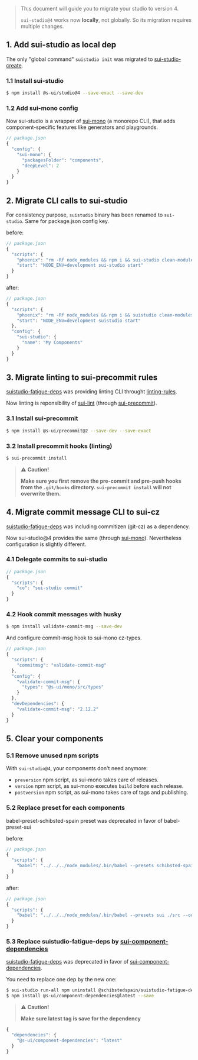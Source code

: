 > Th¡s document will guide you to migrate your studio to version 4.
>
> `sui-studio@4` works now **locally**, not globally. So its migration requires
> multiple changes.


## 1. Add sui-studio as local dep
The only "global command" `suistudio init` was migrated to [sui-studio-create].

### 1.1 Install sui-studio
```sh
$ npm install @s-ui/studio@4 --save-exact --save-dev
```

### 1.2 Add sui-mono config
Now sui-studio is a wrapper of [sui-mono] (a monorepo CLI), that adds component-specific features
like generators and playgrounds.

```js
// package.json
{
  "config": {
    "sui-mono": {
      "packagesFolder": "components",
      "deepLevel": 2
    }
  }
}
```

## 2. Migrate CLI calls to sui-studio
For consistency purpose, `suistudio` binary has been renamed to `sui-studio`. Same for package.json config key.

before:
```js
// package.json
{
  "scripts": {
    "phoenix": "rm -Rf node_modules && npm i && sui-studio clean-modules && sui-studio run-all npm i",
    "start": "NODE_ENV=development sui-studio start"
  }
}
```

after:
```js
// package.json
{
  "scripts": {
    "phoenix": "rm -Rf node_modules && npm i && suistudio clean-modules && suistudio run-all npm i",
    "start": "NODE_ENV=development suistudio start"
  },
  "config": {
    "sui-studio": {
      "name": "My Components"
    }
  }
}
```

## 3. Migrate linting to sui-precommit rules

[suistudio-fatigue-deps] was providing linting CLI throught [linting-rules].

Now linting is reponsibility of [sui-lint] (through [sui-precommit]).

### 3.1 Install sui-precommit

```sh
$ npm install @s-ui/precommit@2 --save-dev --save-exact
```

### 3.2 Install precommit hooks (linting)

```sh
$ sui-precommit install
```

> :warning: **Caution!**
>
>  **Make sure you first remove the pre-commit and pre-push hooks from the
`.git/hooks` directory. `sui-precommit install` will not overwrite them.**


## 4. Migrate commit message CLI to sui-cz

[suistudio-fatigue-deps] was including commitizen (git-cz) as a dependency.

Now sui-studio@4 provides the same (through [sui-mono]). Nevertheless configuration is slightly different.

### 4.1 Delegate commits to sui-studio

```js
// package.json
{
  "scripts": {
    "co": "sui-studio commit"
  }
}
```

### 4.2 Hook commit messages with husky

```sh
$ npm install validate-commit-msg --save-dev
```

And configure commit-msg hook to sui-mono cz-types.

```js
// package.json
{
  "scripts": {
    "commitmsg": "validate-commit-msg"
  },
  "config": {
    "validate-commit-msg": {
      "types": "@s-ui/mono/src/types"
    }
  },
  "devDependencies": {
    "validate-commit-msg": "2.12.2"
  }
}
```

## 5. Clear your components

### 5.1 Remove unused npm scripts

  With `sui-studio@4`, your components don't need anymore:
  * `preversion` npm script, as sui-mono takes care of releases.
  * `version` npm script, as sui-mono executes `build` before each release.
  * `postversion` npm script, as sui-mono takes care of tags and publishing.

### 5.2 Replace preset for each components

babel-preset-schibsted-spain preset was deprecated in favor of babel-preset-sui

before:
```js
// package.json
{
  "scripts": {
    "babel": "../../../node_modules/.bin/babel --presets schibsted-spain ./src --out-dir ./lib"
  }
}
```

after:
```js
// package.json
{
  "scripts": {
    "babel": "../../../node_modules/.bin/babel --presets sui ./src --out-dir ./lib"
  }
}
```

### 5.3 Replace suistudio-fatigue-deps by [sui-component-dependencies]

[suistudio-fatigue-deps] was deprecated in favor of
[sui-component-dependencies].

You need to replace one dep by the new one:
```sh
$ sui-studio run-all npm uninstall @schibstedspain/suistudio-fatigue-deps --save
$ npm install @s-ui/component-dependencies@latest --save
```

> :warning: **Caution!**
>
>  **Make sure latest tag is save for the dependency**

```js
{
  "dependencies": {
    "@s-ui/component-dependencies": "latest"
  }
}
```


[sui-studio-create]: https://www.npmjs.com/package/@s-ui/studio-create
[sui-component-peer-dependencies]: https://www.npmjs.com/package/@s-ui/component-peer-dependencies
[sui-mono]: https://www.npmjs.com/package/@s-ui/mono
[suistudio-fatigue-deps]: https://www.npmjs.com/package/@schibstedspain/suistudio-fatigue-deps
[linting-rules]: https://www.npmjs.com/package/@schibstedspain/linting-rules
[sui-precommit]: https://www.npmjs.com/package/@s-ui/precommit
[sui-lint]: https://www.npmjs.com/package/@s-ui/lint
[sui-component-dependencies]: https://www.npmjs.com/package/@s-ui/component-dependencies
